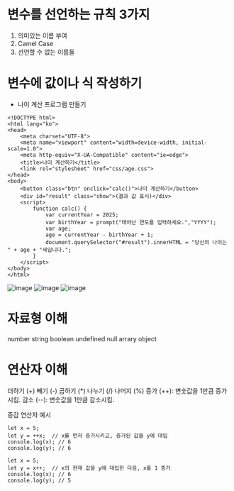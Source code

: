 # 변수를 선언하는 규칙 3가지
1. 의미있는 이름 부여
2. Camel Case
3. 선언할 수 없는 이름들

# 변수에 값이나 식 작성하기
- 나이 계산 프로그램 만들기
```
<!DOCTYPE html>
<html lang="ko">
<head>
	<meta charset="UTF-8">
	<meta name="viewport" content="width=device-width, initial-scale=1.0">
	<meta http-equiv="X-UA-Compatible" content="ie=edge">
	<title>나이 계산하기</title>
	<link rel="stylesheet" href="css/age.css">
</head>
<body>	
	<button class="btn" onclick="calc()">나이 계산하기</button>
	<div id="result" class="show">(결과 값 표시)</div>
	<script>
		function calc() {
			var currentYear = 2025;
			var birthYear = prompt("태어난 연도를 입력하세요.","YYYY");
			var age;
			age = currentYear - birthYear + 1;
			document.querySelector("#result").innerHTML = "당신의 나이는 " + age + "세입니다.";
		}
	</script>
</body>
</html>
```
![image](https://github.com/user-attachments/assets/d0c05313-a0c0-4aed-bb1b-70cdfc29aeaa)
![image](https://github.com/user-attachments/assets/3e7b7b5f-e985-443a-bbec-247f90e72ff2)
![image](https://github.com/user-attachments/assets/a4331f0b-40b4-4a4b-b2d2-12efe4eda721)


# 자료형 이해
number
string
boolean
undefined
null
arrary
object

# 연산자 이해
더하기 (+)
빼기 (-)
곱하기 (*)
나누기 (/)
나머지 (%)
증가 (++): 변숫값을 1만큼 증가시킴.
감소 (--): 변숫값을 1만큼 감소시킴.

증감 연산자 예시
```전위 증가(++x)
let x = 5;
let y = ++x;  // x를 먼저 증가시키고, 증가된 값을 y에 대입
console.log(x); // 6
console.log(y); // 6
```

```후위 증가(x++)
let x = 5;
let y = x++;  // x의 현재 값을 y에 대입한 다음, x를 1 증가
console.log(x); // 6
console.log(y); // 5
```










